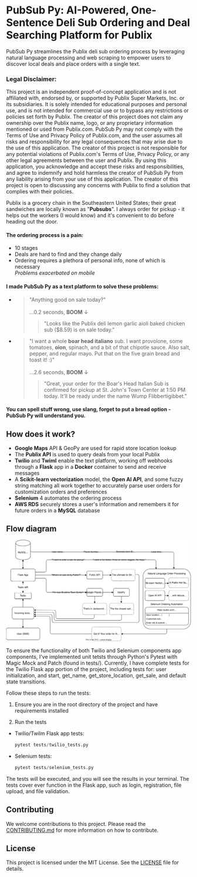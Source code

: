 # PubSub Py: AI-Powered, One-Sentence Deli Sub Ordering and Deal Searching Platform for Publix

PubSub Py streamlines the Publix deli sub ordering process by leveraging natural language processing and web scraping 
to empower users to discover local deals and place orders with a single text.

### Legal Disclaimer:
This project is an independent proof-of-concept application and is not affiliated with, endorsed by, or supported by Publix Super Markets, Inc. or its subsidiaries. It is solely intended for educational purposes and personal use, and is not intended for commercial use or to bypass any restrictions or policies set forth by Publix. The creator of this project does not claim any ownership over the Publix name, logo, or any proprietary information mentioned or used from Publix.com. PubSub Py may not comply with the Terms of Use and Privacy Policy of Publix.com, and the user assumes all risks and responsibility for any legal consequences that may arise due to the use of this application. The creator of this project is not responsible for any potential violations of Publix.com's Terms of Use, Privacy Policy, or any other legal agreements between the user and Publix. By using this application, you acknowledge and accept these risks and responsibilities, and agree to indemnify and hold harmless the creator of PubSub Py from any liability arising from your use of this application. The creator of this project is open to discussing any concerns with Publix to find a solution that complies with their policies.

Publix is a grocery chain in the Southeastern United States; their great sandwiches 
are locally known as "**Pubsubs**". I always order for pickup - it helps out the workers (I would know) and it's convenient to do before
heading out the door. 

#### The ordering process is a pain:
- 10 stages
- Deals are hard to find and they change daily
- Ordering requires a plethora of personal info, none of which is necessary <br>
  *Problems exacerbated on mobile*

#### I made PubSub Py as a text platform to solve these problems:

 - > "Anything good on sale today?" <br> <br>
...0.2 seconds, **BOOM** &darr;
   > > "Looks like the Publix deli lemon garlic aioli baked chicken sub ($8.59) is on sale today."
 
 - > "I want a whole **boar head italiano** sub. I want provolone, some tomatoes, **oion**, spinach, and a bit of that 
   > chipotle sauce. Also salt, pepper, and regular mayo. Put that on the five grain bread and toast it! :)" <br> <br>
...2.6 seconds, **BOOM** &darr;
   > > "Great, your order for the Boar's Head Italian Sub is confirmed for pickup at St. John's Town Center at 1:50 PM
   > today. It'll be ready under the name Wump Flibbertigibbet."
 
#### You can spell stuff wrong, use slang, forget to put a bread option - PubSub Py will understand you.

## How does it work?
- **Google Maps** API & GeoPy are used for rapid store location lookup 
- The **Publix API** is used to query deals from your local Publix 
- **Twilio** and **Twiml** enable the text platform, working off webhooks
through a **Flask** app in a **Docker** container to send and receive messages
- A **Scikit-learn vectorization** model, the **Open AI API**, and some fuzzy string
matching all work together to accurately parse user orders for customization orders and preferences
- **Selenium** 4 automates the ordering process
- **AWS RDS** securely stores a user's information and remembers it for future orders in a **MySQL** database 

## Flow diagram
![Flow](pubsubpy_flow.svg)

To ensure the functionality of both Twilio and Selenium components app components, I've implemented unit tetsts through
 Python's Pytest with Magic Mock and Patch (found in tests/). Currently, I have complete tests for the Twilio Flask app portion of the project, including tests for: user initialization, and start, get_name, get_store_location, get_sale, and default state transitions.

Follow these steps to run the tests:

1. Ensure you are in the root directory of the project and have requirements installed

2. Run the tests
 - Twilio/Twilm Flask app tests:
 
   ```python
   pytest tests/twilio_tests.py
   ```
- Selenium tests:
   ```python
   pytest tests/selenium_tests.py
   ```

The tests will be executed, and you will see the results in your terminal. The tests cover ever function in the Flask app, such as login, registration, file upload, and file validation.


## Contributing

We welcome contributions to this project. Please read the [CONTRIBUTING.md](CONTRIBUTING.md) for more information on how to contribute.

## License

This project is licensed under the MIT License. See the [LICENSE](LICENSE) file for details.

